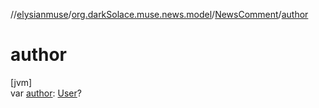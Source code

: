 //[elysianmuse](../../../index.md)/[org.darkSolace.muse.news.model](../index.md)/[NewsComment](index.md)/[author](author.md)

# author

[jvm]\
var [author](author.md): [User](../../org.darkSolace.muse.user.model/-user/index.md)?
